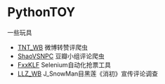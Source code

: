 # PythonTOY

一些玩具

- [TNT_WB](https://github.com/gulico/PythonTOY/tree/master/TNT_WB) 微博转赞评爬虫
- [ShaoVSNPC](https://github.com/gulico/PythonTOY/tree/master/ShaoVSNPC) 豆瓣小组评论爬虫
- [FxxKLF](https://github.com/gulico/PythonTOY/tree/master/FxxKLF) Selenium自动化抢票工具
- [LLZ_WB](https://github.com/gulico/PythonTOY/tree/master/LLZ_WB) J_SnowMan目黑莲《消初》宣传评论调查
